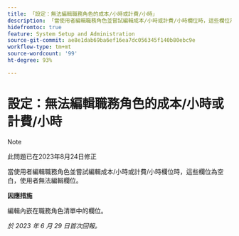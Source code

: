 ```yaml
---
title: 「設定：無法編輯職務角色的成本/小時或計費/小時」
description: 「當使用者編輯職務角色並嘗試編輯成本/小時或計費/小時欄位時，這些欄位為空白，使用者無法編輯欄位。」
hidefromtoc: true
feature: System Setup and Administration
source-git-commit: ae8e1dab69ba6ef16ea7dc056345f140b80ebc9e
workflow-type: tm+mt
source-wordcount: '99'
ht-degree: 93%

---
```



# 設定：無法編輯職務角色的成本/小時或計費/小時



>[!NOTE]
>
>此問題已在2023年8月24日修正

當使用者編輯職務角色並嘗試編輯成本/小時或計費/小時欄位時，這些欄位為空白，使用者無法編輯欄位。

**因應措施**

編輯內嵌在職務角色清單中的欄位。

_於 2023 年 6 月 29 日首次回報。_


